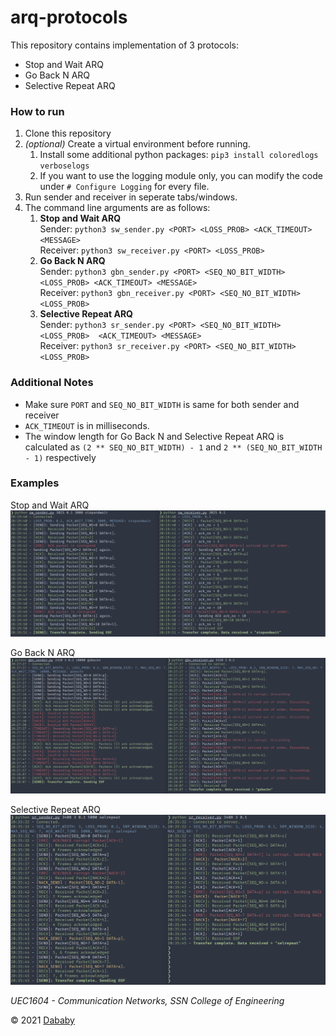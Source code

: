 # arq-protocols

This repository contains implementation of 3 protocols:

- Stop and Wait ARQ
- Go Back N ARQ
- Selective Repeat ARQ

### How to run

1. Clone this repository
2. *(optional)* Create a virtual environment before running.
   1. Install some additional python packages: ```pip3 install coloredlogs verboselogs```
   2. If you want to use the logging module only, you can modify the code under ```# Configure Logging``` for every file.
3. Run sender and receiver in seperate tabs/windows.
4. The command line arguments are as follows:
   1. **Stop and Wait ARQ**<br>Sender: ```python3 sw_sender.py <PORT> <LOSS_PROB> <ACK_TIMEOUT> <MESSAGE>```</br>Receiver: ```python3 sw_receiver.py <PORT> <LOSS_PROB>```</br>
   2. **Go Back N ARQ**<br>Sender: ```python3 gbn_sender.py <PORT> <SEQ_NO_BIT_WIDTH> <LOSS_PROB> <ACK_TIMEOUT> <MESSAGE>```</br>Receiver: ```python3 gbn_receiver.py <PORT> <SEQ_NO_BIT_WIDTH> <LOSS_PROB>```</br>
   3. **Selective Repeat ARQ**<br>Sender: ```python3 sr_sender.py <PORT> <SEQ_NO_BIT_WIDTH> <LOSS_PROB>  <ACK_TIMEOUT> <MESSAGE>```</br>Receiver: ```python3 sr_receiver.py <PORT> <SEQ_NO_BIT_WIDTH> <LOSS_PROB>```</br>

### Additional Notes

- Make sure ```PORT``` and ```SEQ_NO_BIT_WIDTH``` is same for both sender and receiver
- ```ACK_TIMEOUT``` is in milliseconds.
- The window length for Go Back N and Selective Repeat ARQ is calculated as ```(2 ** SEQ_NO_BIT_WIDTH) - 1``` and ```2 ** (SEQ_NO_BIT_WIDTH - 1)``` respectively

### Examples

Stop and Wait ARQ
![Stop and Wait ARQ](./output_imgs/sw.png)

Go Back N ARQ
![Go Back N ARQ](./output_imgs/gbn.png)

Selective Repeat ARQ
![Selective Repeat ARQ](./output_imgs/sr.png)

*UEC1604 - Communication Networks, SSN College of Engineering*

© 2021 [Dababy](https://images.genius.com/be8f69860cbafafe944c022b0e2e354c.1000x1000x1.png)
